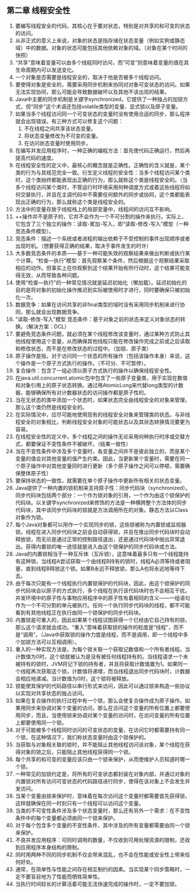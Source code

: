 ## 第二章 线程安全性

1. 要编写线程安全的代码，其核心在于要对状态，特别是对共享的和可变的状态的访问。
2. 从非正式的意义上来说，对象的状态是指存储在状态变量（例如实例或静态域）中的数据。对象的状态可能包括其他依赖对象的域。（对象在某个时间的快照）
3. “共享”意味着变量可以由多个线程同时访问，而“可变”则意味着变量的值在其生命周期内可以发送变化。
4. 一个对象是否需要是线程安全的，取决于他是否被多个线程访问。
5. 要使得对象是安全的，需要采用同步机制来协同对对象可变状态的访问。如果无法实现协同，那么可能会导致数据破坏以及其他不该出现的结果。
6. Java中主要的同步机制是关键字synchronized，它提供了一种独占的加锁方式，但“同步”这个术语还包括volatile类型的变量、显式锁以及原子变量。
7. 如果当多个线程访问同一个可变状态的变量时没有使用合适的同步，那么程序就会出现错误。有三种方式可以修复这个问题：
   1. 不在线程之间共享该状态变量。
   2. 将状态变量修改为不可变的变量。
   3. 在访问状态变量时使用同步。
8. 在编写并发应用程序时，一种正确的编程方法：首先使代码正确运行，然后再提高代码的速度。
9. 在线程安全性的定义中，最核心的概念就是正确性。正确性的含义就是，某个类的行为与其规范完全一致。衍生定义线程的安全性：当多个线程访问某个类时，这个类始终都能表现出正确的行为，那么就称这个类是线程安全的。（当多个线程访问某个类时，不管运行时环境采用何种调度方式或着这些线程将如何交替执行，并且在主调代码中不需要任何额外的同步或协同，这个类都能表现出正确的行为，那么就称这个类是线程安全的。
10. 方法中的变量存放于线程栈上的局部变量中，线程间的访问互不影响。
11. ++操作并不是原子的，它并不会作为一个不可分割的操作来执行。实际上，它包含了三个独立的操作：读取-累加-写入，即“读取-修改-写入”模型（一种竞态条件模型）。
12. 竞态条件：描述一个系统或者进程的输出依赖于不受控制的事件出现顺序或者出现时机。（想要获得正确的结果，取决于事件发生的时许）
13. 大多数竞态条件的本质——基于一种可能失效的观察结果来做出判断或执行某个计算。“检查—执行”模型：首先观察某个条件，然后根据这个观察结果采取相应的动作。但事实上在你观察到这个结果开始有所行动时，这个结果可能变得无效，从而导致各种问题。
14. 使用“检查—执行”的一种常见情况就是延迟初始化（懒加载）。延迟初始化的目的是将对象的初始化操作推迟到实际被使用时才进行，同时要确保只被初始化一次。
15. 数据竞争：如果在访问共享的非final类型的域时没有采用同步机制来进行协同，那么就会出现数据竞争。
16. “读取-修改-写入”模型 竞态条件：基于对象之前的状态来定义对象状态的转换。（解决方案：DCL）
17. 要避免竞态条件问题，就必须在某个线程修改该变量时，通过某种方式防止其他线程使用这个变量，从而确保其他线程只能在修改操作完成之前或之后读取和修改状态，而不是在修改状态的过程中。（加锁、原子类）
18. 原子操作是指，对于访问同一个状态的所有操作（包括该操作本身）来说，这个操作是一个原子方式执行的操作。（不可分、不可暂停）。
19. 复合操作：包含了一组必须以原子方式执行的操作以确保线程安全性。
20. 在java.util.concurrent.atomic包中包含了一些原子变量类，用于实现在数值和对象引用上的原子状态转换。通过用AtomicLong来代替long类型的计数器，能够确保所有对计数器状态的访问操作都是原子性的。
21. 当在无状态的类中添加一个状态时，如果状态完全由线程安全的对象来管理，那么这个类仍然是线程安全的。
22. 在实际情况中，应尽可能地使用现有的线程安全对象来管理类的状态。与非线程安全的对象相比，判断线程安全对象的可能状态以及其状态转换情况要更为容易。
23. 在线程安全性的定义中，多个线程之间的操作无论采用何种执行时序或交替方式，都要保证不变性条件不被破坏。（结果一致性）
24. 当在不变性条件中涉及多个变量时，各变量之间并不是彼此独立的，而是某个变量的值会对其他变量的值产生约束。因此，当更新某个变量时，需要在同一个原子操作中对其他变量同时进行更新（多个原子操作之间可以停顿，需要确保整体原子性）
25. 要保持状态的一致性，就需要在单个原子操作中更新所有相关的状态变量。
26. Java提供了一种内置的锁机制来支持原子性：同步代码块（synchronized）。同步代码块包括两个部分：一个作为锁对象的引用，一个作为由这个锁保护的代码块。以关键字synchronized来修饰的方法是一种横跨整个方法体的同步代码块，其中该同步代码块的锁就是方法调用所在的对象。静态方法以Class对象作为锁。
27. 每个Java对象都可以用作一个实现同步的锁，这些锁被称为内置锁或监视器锁。线程在进入同步代码块之前会自动获得锁，并且在推出同步代码块时自动释放锁，而无论是通过正常的控制路径退出，还是通过代码块中抛出异常退出。获得内置锁的唯一途径就是进入由这个锁保护的同步代码块或方法。
28. Java的内置锁相当于一种互斥体（互斥锁），这意味着最多只有一个线程能持有这种锁。当线程A尝试获取一个由线程B持有的锁时，线程A必须等待或者阻塞，直到线程B释放这个锁。如果B永远不释放锁，那么A也将永远地等待下去。
29. 由于每次只能有一个线程执行内置锁保护的代码块，因此，由这个锁保护的同步代码块会以原子的方式执行，多个线程在执行该代码块时也不会相互干扰。并发环境中的原子性与事物应用程序中的原子性有着相同的含义——一组语句作为一个不可分割的单元被执行。任何一个执行同步代码块的线程，都不可能看到有其他线程正在执行由同一个锁保护的同步代码块。
30. 内置锁是可重入的，因此如果某个线程试图获得一个已经由它自己持有的锁，那么这个请求就会成功。“重入”意味着获取锁的操作的粒度是“线程”，而不是“调用”。（Java中获取锁的操作力度是线程，而不是调用，即一个线程中多个加锁方法可以互相调用）。
31. 重入的一种实现方法是，为每个锁关联一个获取记数值和一个所有者线程。当计数值为0时，这个锁就被认为是没有被任何线程持有的。当线程请求一个未被持有的锁时，JVM将记下锁的持有者，并且将获取计数值置为1。如果同一个线程再次获取这个锁，计数值将递增，而当线程退出同步代码块时，计数器会相应地递减。当计数值为0时，这个锁将被释放。
32. 锁能使其保护的代码路径以串行形式来访问，因此可以通过锁来构造一些协议以实现对共享状态的独占访问。
33. 如果在复合操作的执行过程中有一个锁，那么会使复合操作成为原子操作。如果用同步来协调对某个变量的访问，那么在访问这个变量的所有位置上都要使用同步，而且，当使用锁来协调对某个变量的访问时，在访问变量的所有位置上都要使用同一个锁。
34. 对于可能被多个线程同时访问的可变状态的变量，在访问它时都需要持有同一个锁，在这种情况下，我们称状态变量时由这个锁保护的。
35. 当获取与对象相关联的锁时，并不能阻止其他线程访问该对象，某个线程在获得对象的锁之后，只能阻止其他线程获得同一个锁。
36. 每个共享的和可变的变量应该只由一个锁来保护，从而使维护人员知道时哪一个锁。
37. 一种常见的加锁约定是，将所有的可变状态都封装在对象内部，并通过对象的内置锁对所有访问可变状态的代码路径进行同步，使得在该对象上不会发生并发访问。
38. 当某个变量由锁来保护时，意味着在每次访问这个变量时都需要首先获得锁，这样就确保在同一时刻只有一个线程可以访问这个变量。
39. 当类的不可变性条件涉及多个状态变量时，那么还有另外一个需求：在不变性条件中的每个变量都必须由同一个锁来保护。
40. 对于每个包含多个变量的不变性条件，其中涉及的所有变量都需要由同一个锁来保护。
41. 不良并发应用程序：可同时调用的数量，不仅收到可用处理资源的限制，还收到应用程序本身结构的限制。
42. 同时用两种不同的同步机制不仅会带来混乱，也不会在性能或安全性上带来任何好处。
43. 通常，在简单性与性能之间存在相互制约的因素。当实现某个同步策略时，一定不要盲目地为了性能而牺牲简单性。
44. 当执行时间较长的计算活着可能无法快速完成的操作时，一定不要加锁。
